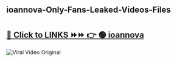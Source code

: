 
 ## ioannova-Only-Fans-Leaked-Videos-Files

# <h2><a href="https://mediaupload.pro?ioannova">🔗 Click to LINKS ⏩⏩ 👉 🟢 ioannova </a></h2>

<a href="https://mediaupload.pro?ioannova" rel="nofollow" data-target="animated-image.originalLink"><img src="https://i.ibb.co.com/xMMVF88/686577567.gif" alt="Viral Video Original" style="max-width: 100%; display: inline-block;" data-target="animated-image.originalImage"></a>